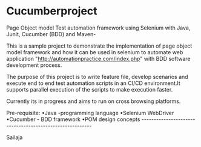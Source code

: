 # Cucumberproject
Page Object model Test automation framework using Selenium with Java, Junit, Cucumber (BDD) and Maven-

This is a sample project to demonstrate the implementation of page object model framework and how it can be used in selenium to automate web application "http://automationpractice.com/index.php" with BDD software development process.

The purpose of this project is to write feature file, develop scenarios and execute end to end test automation scripts in an CI/CD environment.It supports parallel execution of the scripts to make execution faster.

Currently its in progress and aims to run on cross browsing platforms.

Pre-requisite:
•Java -programming language 
•Selenium WebDriver
•Cucumber - BDD framework
•POM design concepts ---------------------------------------------------------

Sailaja
